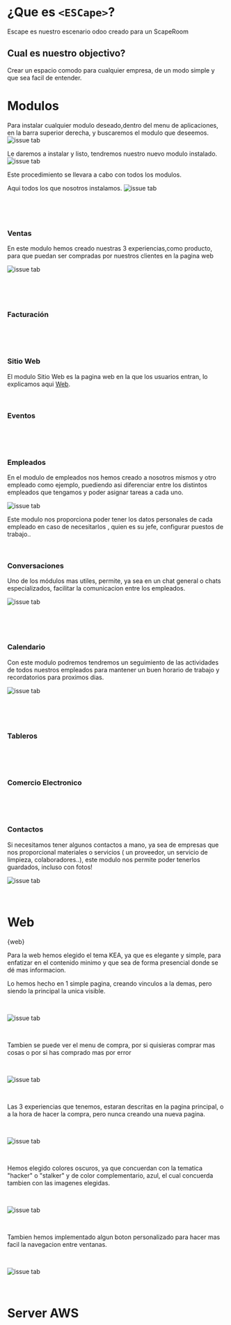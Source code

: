 # ¿Que es `<ESCape>`?

Escape es nuestro escenario odoo creado para un ScapeRoom

## Cual es nuestro objectivo?
Crear un espacio comodo para cualquier empresa, de un modo simple y que sea facil de entender.


# Modulos

Para instalar cualquier modulo deseado,dentro del menu de aplicaciones, en la barra superior derecha, y buscaremos el modulo que deseemos.
![issue tab](img/instalartuto.png)

Le daremos a instalar y listo, tendremos nuestro nuevo modulo instalado.
![issue tab](img/instalar.png)

Este procedimiento se llevara a cabo con todos los modulos.

Aqui todos los que nosotros instalamos.
![issue tab](img/tableros.png)
  
&nbsp;

&nbsp;

### **Ventas**

En este modulo hemos creado nuestras 3 experiencias,como producto, para que puedan ser compradas por nuestros clientes en la pagina web
<!---
Aqui añadimos foto de los 3 productos
-->

<!--Ejemplo de compra -->
![issue tab](img/ejemplocompra.png)


&nbsp;

&nbsp;

### Facturación

&nbsp;

&nbsp;

### Sitio Web

El modulo Sitio Web es la pagina web en la que los usuarios entran, lo explicamos aqui [Web](#web).
&nbsp;

&nbsp;
### Eventos

&nbsp;

&nbsp;

### Empleados

En el modulo de empleados nos hemos creado a nosotros mismos y otro empleado como ejemplo, puediendo asi diferenciar entre los distintos empleados que tengamos y poder asignar tareas a cada uno.

![issue tab](img/empleados.png)

Este modulo nos proporciona poder tener los datos personales de cada empleado en caso de necesitarlos , quien es su jefe, configurar puestos de trabajo..
&nbsp;

&nbsp;

### Conversaciones

Uno de los módulos mas utiles, permite, ya sea en un chat general o chats especializados, facilitar la comunicacion entre los empleados.

![issue tab](img/moduloconversacion.png)

&nbsp;

&nbsp;

### Calendario

Con este modulo podremos tendremos un seguimiento de las actividades de todos nuestros empleados para mantener un buen horario de trabajo y recordatorios para proximos dias.

![issue tab](img/calendario.png)

&nbsp;

&nbsp;

### Tableros

&nbsp;

&nbsp;

### Comercio Electronico


&nbsp;

&nbsp;

### Contactos



Si necesitamos tener algunos contactos a mano, ya sea de empresas que nos proporcional materiales o servicios ( un proveedor, un servicio de limpieza, colaboradores..), este modulo nos permite poder tenerlos guardados, incluso con fotos!


![issue tab](img/contactos.png)
&nbsp;

&nbsp;

# Web 

{web}

Para la web hemos elegido el tema KEA, ya que es elegante y simple, para enfatizar en el contenido minimo y que sea de forma presencial donde se dé mas informacion.


Lo hemos hecho en 1 simple pagina, creando vinculos a la demas, pero siendo la principal la unica visible.

&nbsp;


![issue tab](img/paginaejemplo2.png)

&nbsp;

Tambien se puede ver el menu de compra, por si quisieras comprar mas cosas o por si has comprado mas por error

&nbsp;

![issue tab](img/compra.png)

&nbsp;


Las 3 experiencias que tenemos, estaran descritas en la pagina principal, o a la hora de hacer la compra, pero nunca creando una nueva pagina.

&nbsp;


![issue tab](img/paginaejemplo.png)

&nbsp;



Hemos elegido colores oscuros, ya que concuerdan con la tematica "hacker" o "stalker" y de color complementario, azul, el cual concuerda tambien con las imagenes elegidas.

&nbsp;

![issue tab](img/paletacolores.png)

&nbsp;



Tambien hemos implementado algun boton personalizado para hacer mas facil la navegacion entre ventanas.

&nbsp;

![issue tab](img/boton.png)

&nbsp;





<!---
Aqui añadimos la parte del server que hace Jack
-->

# Server AWS
